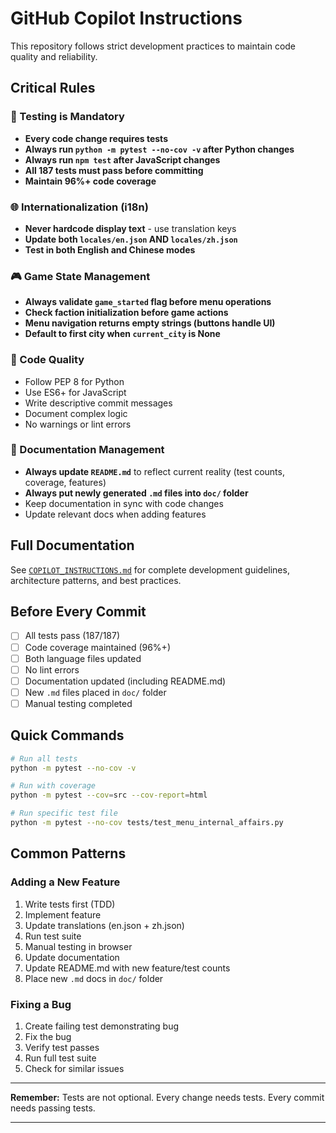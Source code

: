 # GitHub Copilot Instructions

This repository follows strict development practices to maintain code quality and reliability.

## Critical Rules

### 🧪 Testing is Mandatory
- **Every code change requires tests**
- **Always run `python -m pytest --no-cov -v` after Python changes**
- **Always run `npm test` after JavaScript changes**
- **All 187 tests must pass before committing**
- **Maintain 96%+ code coverage**

### 🌐 Internationalization (i18n)
- **Never hardcode display text** - use translation keys
- **Update both `locales/en.json` AND `locales/zh.json`**
- **Test in both English and Chinese modes**

### 🎮 Game State Management
- **Always validate `game_started` flag before menu operations**
- **Check faction initialization before game actions**
- **Menu navigation returns empty strings (buttons handle UI)**
- **Default to first city when `current_city` is None**

### 📝 Code Quality
- Follow PEP 8 for Python
- Use ES6+ for JavaScript
- Write descriptive commit messages
- Document complex logic
- No warnings or lint errors

### 📄 Documentation Management
- **Always update `README.md`** to reflect current reality (test counts, coverage, features)
- **Always put newly generated `.md` files into `doc/` folder**
- Keep documentation in sync with code changes
- Update relevant docs when adding features

## Full Documentation

See [`COPILOT_INSTRUCTIONS.md`](../COPILOT_INSTRUCTIONS.md) for complete development guidelines, architecture patterns, and best practices.

## Before Every Commit

- [ ] All tests pass (187/187)
- [ ] Code coverage maintained (96%+)
- [ ] Both language files updated
- [ ] No lint errors
- [ ] Documentation updated (including README.md)
- [ ] New `.md` files placed in `doc/` folder
- [ ] Manual testing completed

## Quick Commands

```bash
# Run all tests
python -m pytest --no-cov -v

# Run with coverage
python -m pytest --cov=src --cov-report=html

# Run specific test file
python -m pytest --no-cov tests/test_menu_internal_affairs.py
```

## Common Patterns

### Adding a New Feature
1. Write tests first (TDD)
2. Implement feature
3. Update translations (en.json + zh.json)
4. Run test suite
5. Manual testing in browser
6. Update documentation
7. Update README.md with new feature/test counts
8. Place new `.md` docs in `doc/` folder

### Fixing a Bug
1. Create failing test demonstrating bug
2. Fix the bug
3. Verify test passes
4. Run full test suite
5. Check for similar issues

---

**Remember:** Tests are not optional. Every change needs tests. Every commit needs passing tests.

--- 

